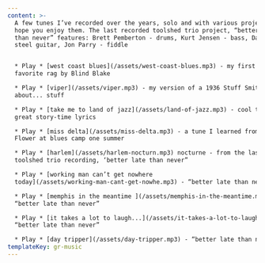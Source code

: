```yaml
---
content: >-
  A few tunes I’ve recorded over the years, solo and with various projects - I
  hope you enjoy them. The last recorded toolshed trio project, “better late
  than never” features: Brett Pemberton - drums, Kurt Jensen - bass, Dave Meis -
  steel guitar, Jon Parry - fiddle


  * Play * [west coast blues](/assets/west-coast-blues.mp3) - my first and
  favorite rag by Blind Blake

  * Play * [viper](/assets/viper.mp3) - my version of a 1936 Stuff Smith tune
  about... stuff

  * Play * [take me to land of jazz](/assets/land-of-jazz.mp3) - cool tune with
  great story-time lyrics

  * Play * [miss delta](/assets/miss-delta.mp3) - a tune I learned from Mary
  Flower at blues camp one summer

  * Play * [harlem](/assets/harlem-nocturn.mp3) nocturne - from the last
  toolshed trio recording, ‘better late than never”

  * Play * [working man can’t get nowhere
  today](/assets/working-man-cant-get-nowhe.mp3) - “better late than never”

  * Play * [memphis in the meantime ](/assets/memphis-in-the-meantime.mp3)-
  “better late than never”

  * Play * [it takes a lot to laugh...](/assets/it-takes-a-lot-to-laugh.mp3) -
  “better late than never”

  * Play * [day tripper](/assets/day-tripper.mp3) - “better late than never”
templateKey: gr-music
---
```

